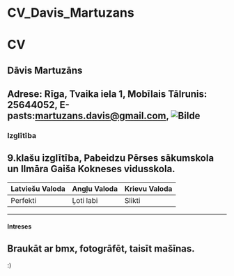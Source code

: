 # CV_Davis_Martuzans

# CV

## Dāvis Martuzāns
**Adrese: Rīga, Tvaika iela 1,**
**Mobīlais Tālrunis: 25644052,**
**E-pasts:martuzans.davis@gmail.com,**
![Bilde](https://www.google.com/url?sa=i&url=https%3A%2F%2Ftwitter.com%2FkellianDumas1&psig=AOvVaw15fvapCL8Q2G_GwUrdHUWb&ust=1612347474014000&source=images&cd=vfe&ved=0CAIQjRxqFwoTCMDPwsb8yu4CFQAAAAAdAAAAABAD)
---
### Izglītība
**9.klašu izglītība,**
**Pabeidzu Pērses sākumskola un** 
**Ilmāra Gaiša Kokneses vidusskola.**
---
|  Latviešu Valoda |  Angļu Valoda |  Krievu Valoda |
|               ---|            ---|             ---|
|Perfekti          |Ļoti labi      |Slikti          |
---
#### Intreses
**Braukāt ar bmx, fotogrāfēt, taisīt mašīnas.**
---
:)